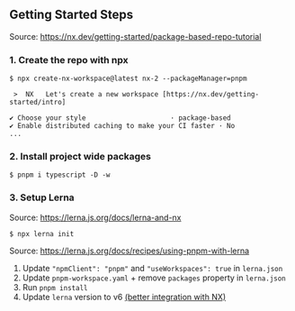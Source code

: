 ## Getting Started Steps

Source: https://nx.dev/getting-started/package-based-repo-tutorial

### 1. Create the repo with npx

```console
$ npx create-nx-workspace@latest nx-2 --packageManager=pnpm

 >  NX   Let's create a new workspace [https://nx.dev/getting-started/intro]

✔ Choose your style                     · package-based
✔ Enable distributed caching to make your CI faster · No
...
```

### 2. Install project wide packages

```console
$ pnpm i typescript -D -w
```

### 3. Setup Lerna

Source: https://lerna.js.org/docs/lerna-and-nx

```console
$ npx lerna init
```

Source: https://lerna.js.org/docs/recipes/using-pnpm-with-lerna

1. Update `"npmClient": "pnpm"` and `"useWorkspaces": true` in `lerna.json`
2. Update `pnpm-workspace.yaml` + remove `packages` property in `lerna.json`
3. Run `pnpm install`
4. Update `lerna` version to v6 [(better integration with NX)](https://github.com/lerna/lerna/releases/tag/v6.0.0)
